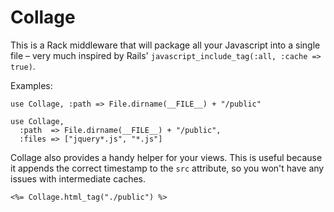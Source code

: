 Collage
=======

This is a Rack middleware that will package all your Javascript into a single file – very much inspired by Rails' `javascript_include_tag(:all, :cache => true)`.

Examples:

    use Collage, :path => File.dirname(__FILE__) + "/public"

    use Collage, 
      :path  => File.dirname(__FILE__) + "/public",
      :files => ["jquery*.js", "*.js"]

Collage also provides a handy helper for your views. This is useful because it appends the correct timestamp to the `src` attribute, so you won't have any issues with intermediate caches.

    <%= Collage.html_tag("./public") %>

